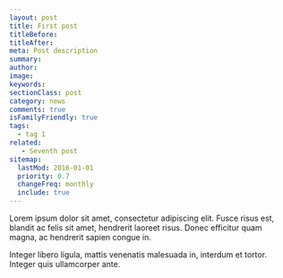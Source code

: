 ```yaml
---
layout: post
title: First post
titleBefore:
titleAfter:
meta: Post description
summary:
author:
image:
keywords:
sectionClass: post
category: news
comments: true
isFamilyFriendly: true
tags:
  - tag 1
related:
   - Seventh post
sitemap:
  lastMod: 2016-01-01
  priority: 0.7
  changeFreq: monthly
  include: true
---
```


Lorem ipsum dolor sit amet, consectetur adipiscing elit. Fusce risus est, blandit ac felis sit amet, hendrerit laoreet risus. Donec efficitur quam magna, ac hendrerit sapien congue in.

Integer libero ligula, mattis venenatis malesuada in, interdum et tortor. Integer quis ullamcorper ante.
